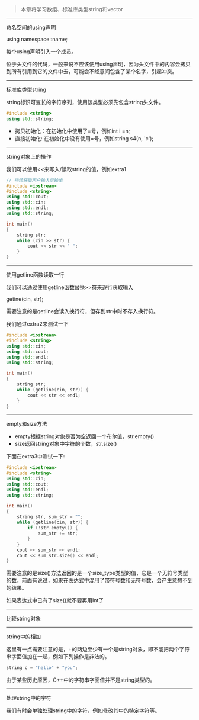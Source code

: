 > 本章将学习数组、标准库类型string和vector

---

命名空间的using声明

using namespace::name;

每个using声明引入一个成员。

位于头文件的代码，一般来说不应该使用using声明，因为头文件中的内容会拷贝到所有引用到它的文件中去，可能会不经意间包含了某个名字，引起冲突。

---

标准库类型string

string标识可变长的字符序列，使用该类型必须先包含string头文件。

```cpp
#include <string>
using std::string;
```

- 拷贝初始化：在初始化中使用了=号，例如int i =n;
- 直接初始化: 在初始化中没有使用=号，例如string s4(n, 'c');

---

string对象上的操作

我们可以使用<<来写入/读取string的值，例如extra1

```cpp
// 持续获取用户输入后输出
#include <iostream>
#include <string>
using std::cout;
using std::cin;
using std::endl;
using std::string;

int main()
{
    string str;
    while (cin >> str) {
        cout << str << " ";
    }
}
```

---

使用getline函数读取一行

我们可以通过使用getline函数替换>>符来逐行获取输入

getine(cin, str);

需要注意的是getline会读入换行符，但存到str中时不存入换行符。

我们通过extra2来测试一下

```cpp
#include <iostream>
#include <string>
using std::cin;
using std::cout;
using std::endl;
using std::string;

int main()
{
    string str;
    while (getline(cin, str)) {
        cout << str << endl;
    }
}
```

---

empty和size方法

- empty根据string对象是否为空返回一个布尔值，str.empty()
- size返回string对象中字符的个数，str.size()

下面在extra3中测试一下:

```cpp
#include <iostream>
#include <string>
using std::cin;
using std::cout;
using std::endl;
using std::string;

int main()
{
    string str, sum_str = "";
    while (getline(cin, str)) {
        if (!str.empty()) {
            sum_str += str;
        }
    }
    cout << sum_str << endl;
    cout << sum_str.size() << endl;
}
```

需要注意的是size()方法返回的是一个size_type类型的值，它是一个无符号类型的数，前面有说过，如果在表达式中混用了带符号数和无符号数，会产生意想不到的结果。

如果表达式中已有了size()就不要再用Int了

---

比较string对象

---

string中的相加

这里有一点需要注意的是，+的两边至少有一个是string对象，即不能把两个字符串字面值加在一起，例如下列操作是非法的。

```cpp
string c = "hello" + "you";
```

由于某些历史原因，C++中的字符串字面值并不是string类型的。

---

处理string中的字符

我们有时会单独处理string中的字符，例如修改其中的特定字符等。







































